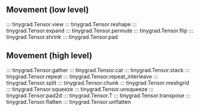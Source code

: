 ## Movement (low level)

::: tinygrad.Tensor.view
::: tinygrad.Tensor.reshape
::: tinygrad.Tensor.expand
::: tinygrad.Tensor.permute
::: tinygrad.Tensor.flip
::: tinygrad.Tensor.shrink
::: tinygrad.Tensor.pad

## Movement (high level)

::: tinygrad.Tensor.gather
::: tinygrad.Tensor.cat
::: tinygrad.Tensor.stack
::: tinygrad.Tensor.repeat
::: tinygrad.Tensor.repeat_interleave
::: tinygrad.Tensor.split
::: tinygrad.Tensor.chunk
::: tinygrad.Tensor.meshgrid
::: tinygrad.Tensor.squeeze
::: tinygrad.Tensor.unsqueeze
::: tinygrad.Tensor.pad2d
::: tinygrad.Tensor.T
::: tinygrad.Tensor.transpose
::: tinygrad.Tensor.flatten
::: tinygrad.Tensor.unflatten
